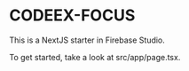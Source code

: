 # CODEEX-FOCUS

This is a NextJS starter in Firebase Studio.

To get started, take a look at src/app/page.tsx.
